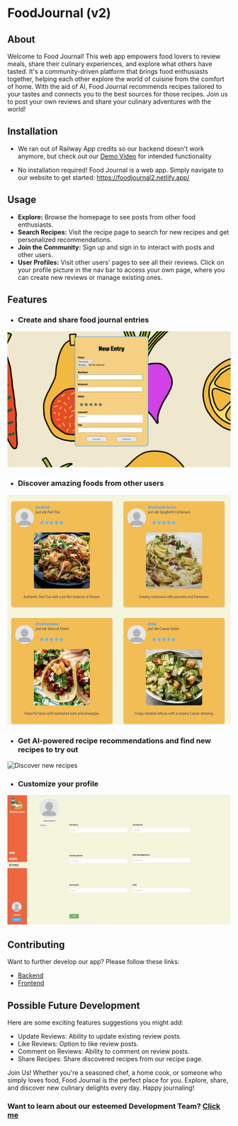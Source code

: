 # FoodJournal (v2)
## About
Welcome to Food Journal! This web app empowers food lovers to review meals, share their culinary experiences, and explore what others have tasted. It's a community-driven platform that brings food enthusiasts together, helping each other explore the world of cuisine from the comfort of home. With the aid of AI, Food Journal recommends recipes tailored to your tastes and connects you to the best sources for those recipes. Join us to post your own reviews and share your culinary adventures with the world!

## Installation
-  We ran out of Railway App credits so our backend doesn't work anymore, but check out our [Demo Video](https://youtu.be/X0XD_PsgZ1I) for intended functionality

- No installation required! Food Journal is a web app. Simply navigate to our website to get started: https://foodjournal2.netlify.app/

## Usage
- **Explore:** Browse the homepage to see posts from other food enthusiasts.
- **Search Recipes:** Visit the recipe page to search for new recipes and get personalized recommendations.
- **Join the Community:** Sign up and sign in to interact with posts and other users.
- **User Profiles:** Visit other users' pages to see all their reviews. Click on your profile picture in the nav bar to access your own page, where you can create new reviews or manage existing ones.

## Features
- ### Create and share food journal entries
![Create food journal post](./images_readme/create-post.png)
- ### Discover amazing foods from other users
![Discover posts](./images_readme//discover_posts.png)
- ### Get AI-powered recipe recommendations and find new recipes to try out
![Discover new recipes](./images_readme/discover_recipes.png)
- ### Customize your profile
![Profile customization](./images_readme/profile_settings.png)

## Contributing
Want to further develop our app? Please follow these links:
- [Backend](./backend/README.md)
- [Frontend](./frontend/README.md)

## Possible Future Development
Here are some exciting features suggestions you might add:

- Update Reviews: Ability to update existing review posts.
- Like Reviews: Option to like review posts.
- Comment on Reviews: Ability to comment on review posts.
- Share Recipes: Share discovered recipes from our recipe page.

Join Us!
Whether you're a seasoned chef, a home cook, or someone who simply loves food, Food Journal is the perfect place for you. Explore, share, and discover new culinary delights every day. Happy journaling!

### Want to learn about our esteemed Development Team? [Click me](teamPage.md)
